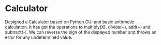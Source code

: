 # Calculator

Designed a Calculator based on Python GUI and basic arithmetic calculation. It has got the operations to multiply(X), divide(÷), add(+) and subtract(-). We can reverse the sign of the displayed number and throws an error for any undetermined value. 
